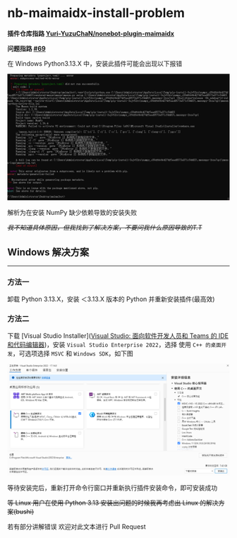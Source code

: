 # nb-maimaidx-install-problem
**插件仓库指路 [Yuri-YuzuChaN/nonebot-plugin-maimaidx](https://github.com/Yuri-YuzuChaN/nonebot-plugin-maimaidx)**

**问题指路 [#69](https://github.com/Yuri-YuzuChaN/nonebot-plugin-maimaidx/issues/69)**

在 Windows Python3.13.X 中，安装此插件可能会出现以下报错

<a><img src='https://raw.githubusercontent.com/LeiSureLyYrsc/nb-maimaidx-install-problem/master/NumPy-Install-Field.png'></a>

解析为在安装 NumPy 缺少依赖导致的安装失败

~~*我不知道具体原因，但我找到了解决方案，不要问我什么原因导致的T.T*~~

## Windows 解决方案

---

### 方法一

卸载 Python 3.13.X，安装 ＜3.13.X 版本的 Python 并重新安装插件(最高效)

### 方法二

下载 [Visual Studio Installer]([Visual Studio: 面向软件开发人员和 Teams 的 IDE 和代码编辑器](https://visualstudio.microsoft.com/zh-hans/))，安装 `Visual Studio Enterprise 2022`，选择 使用 `C++ 的桌面开发`，可选项选择 `MSVC` 和 `Windows SDK`，如下图



<a><img src='https://raw.githubusercontent.com/LeiSureLyYrsc/nb-maimaidx-install-problem/master/Visual-Studio-Install.png'></a>

等待安装完后，重新打开命令行窗口并重新执行插件安装命令，即可安装成功



~~等 Linux 用户在使用 Python 3.13 安装出问题的时候我再考虑出 Linux 的解决方案(bushi)~~



若有部分讲解错误 欢迎对此文本进行 Pull Request
